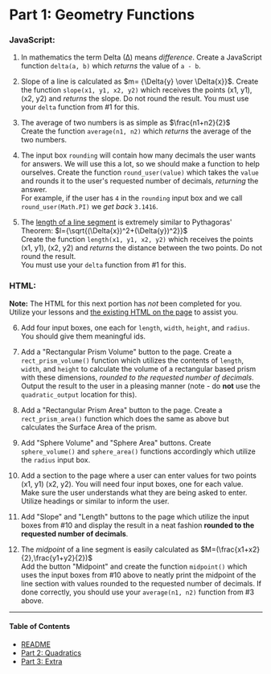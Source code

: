 # Part 1: Geometry Functions

### JavaScript:

1. In mathematics the term Delta (∆) means _difference_. Create a JavaScript function `delta(a, b)` which _returns_ the value of `a - b`.  

2. Slope of a line is calculated as $m= {\Delta{y} \over \Delta{x}}$. Create the function `slope(x1, y1, x2, y2)` which receives the points (x1, y1), (x2, y2) and _returns_ the slope. Do not round the result.
You must use your `delta` function from #1 for this.

3. The average of two numbers is as simple as $\frac{n1+n2}{2}$  
Create the function `average(n1, n2)` which _returns_ the average of the two numbers.

4. The input box `rounding` will contain how many decimals the user wants for answers. We will use this a lot, so we should make a function to help ourselves. Create the function `round_user(value)` which takes the `value` and rounds it to the user's requested number of decimals, _returning_ the answer.  
For example, if the user has `4` in the `rounding` input box and we call `round_user(Math.PI)` we _get back_ `3.1416`.  

5. The [length of a line segment](https://study.com/skill/learn/how-to-use-the-distance-formula-given-the-graph-of-a-line-segment-to-determine-its-length-explanation.html) is extremely similar to Pythagoras' Theorem:  $l={\sqrt{(\Delta{x})^2+(\Delta{y})^2}}$  
Create the function `length(x1, y1, x2, y2)` which receives the points (x1, y1), (x2, y2) and _returns_ the distance between the two points. Do not round the result.  
You must use your `delta` function from #1 for this.

### HTML:

**Note:** The HTML for this next portion has _not_ been completed for you. Utilize your lessons and [the existing HTML on the page](../index.html) to assist you.

6. Add four input boxes, one each for `length`, `width`, `height`, and `radius`. You should give them meaningful ids.  

7. Add a "Rectangular Prism Volume" button to the page. Create a `rect_prism_volume()` function which utilizes the contents of `length`, `width`, and `height` to calculate the volume of a rectangular based prism with these dimensions, _rounded to the requested number of decimals_. Output the result to the user in a pleasing manner (note - do **not** use the `quadratic_output` location for this).

8. Add a "Rectangular Prism Area" button to the page. Create a `rect_prism_area()` function which does the same as above but calculates the Surface Area of the prism.

9. Add "Sphere Volume" and "Sphere Area" buttons. Create `sphere_volume()` and `sphere_area()` functions accordingly which utilize the `radius` input box.

10. Add a section to the page where a user can enter values for two points (x1, y1) (x2, y2). You will need four input boxes, one for each value. Make sure the user understands what they are being asked to enter. Utilize headings or similar to inform the user.

11. Add "Slope" and "Length" buttons to the page which utilize the input boxes from #10 and display the result in a neat fashion **rounded to the requested number of decimals**.

12. The _midpoint_ of a line segment is easily calculated as $M=(\frac{x1+x2}{2},\frac{y1+y2}{2})$  
Add the button "Midpoint" and create the function `midpoint()` which uses the input boxes from #10 above to neatly print the midpoint of the line section with values rounded to the requested number of decimals. If done correctly, you should use your `average(n1, n2)` function from #3 above.

---

#### Table of Contents
- [README](../README.md)
- [Part 2: Quadratics](./PART2.md)  
- [Part 3: Extra](./PART3.md)

